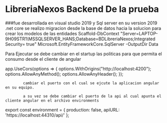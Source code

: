 # LibreriaNexos  Backend De la prueba
###fue desarrollada en visual studio 2019 y Sql server en su version 2019
.net core 
se realizo migracion desde la base de datos hacia la solucion para crear los modelos de las entidades
Scaffold-DbContext "Server=LAPTOP-9H09STR1\MSSQLSERVER_HANS;Database=BDLibreriaNexos;Integrated Security= true" Microsoft.EntityFrameworkCore.SqlServer -OutputDir Data

Para Ejecutar se debe cambiar en el startup las politicas para que permita el consumo desde el cliente de angular

 app.UseCors(options =>
            {
                options.WithOrigins("http://localhost:4200");
                options.AllowAnyMethod();
                options.AllowAnyHeader();
            });
            
            cambiar el puerto con el cual se ejcute la aplicacion angular en su equipo.
            
            a su vez se debe cambiar el puerto de la api al cual apunta el cliente angular en el archivo environments
            
            
export const environment = {
  production: false,
  apiURL: 'https://localhost:44310/api/'
};
